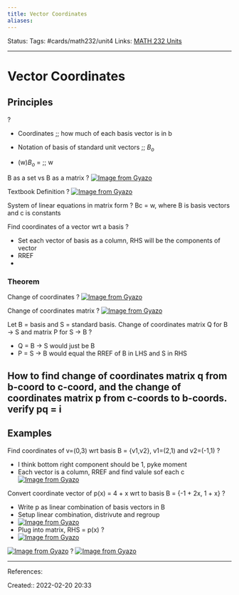 ```yaml
---
title: Vector Coordinates
aliases:
---
```

Status:
Tags: #cards/math232/unit4
Links: [MATH 232 Units](out/math-232-units.md)
___

# Vector Coordinates

## Principles
?
- Coordinates ;; how much of each basis vector is in b
<!--SR:!2022-03-26,10,138-->
- Notation of basis of standard unit vectors ;; $B_o$
<!--SR:!2022-03-30,5,150-->
- (w)$B_o$ = ;; w
<!--SR:!2022-03-28,12,150-->

B as a set vs B as a matrix
?
[![Image from Gyazo](https://i.gyazo.com/8eceee62dc808a348207adfb7ea26da7.png)](https://gyazo.com/8eceee62dc808a348207adfb7ea26da7)
<!--SR:!2022-03-26,10,152-->

Textbook Definition
?
[![Image from Gyazo](https://i.gyazo.com/46d74d05542414311ba65fc19142682a.png)](https://gyazo.com/46d74d05542414311ba65fc19142682a)
<!--SR:!2022-04-01,10,150-->

System of linear equations in matrix form
?
Bc = w, where B is basis vectors and c is constants
<!--SR:!2022-03-26,1,130-->

Find coordinates of a vector wrt a basis
?
- Set each vector of basis as a column, RHS will be the components of vector
- RREF
- 
<!--SR:!2022-03-28,6,133-->

### Theorem
Change of coordinates
?
[![Image from Gyazo](https://i.gyazo.com/d068b2a55a6fb93149f917a16ffa83b4.png)](https://gyazo.com/d068b2a55a6fb93149f917a16ffa83b4)
<!--SR:!2022-03-26,1,130-->

Change of coordinates matrix
?
[![Image from Gyazo](https://i.gyazo.com/20f2eeba86480c846d980ec099b2d134.png)](https://gyazo.com/20f2eeba86480c846d980ec099b2d134)
<!--SR:!2022-03-26,1,130-->

Let B = basis and S = standard basis.
Change of coordinates matrix Q for B -> S and matrix P for S -> B
?
- Q = B -> S would just be B
- P = S -> B would equal the RREF of B in LHS and S in RHS
<!--SR:!2022-03-29,13,153-->


How to find change of coordinates matrix q from b-coord to c-coord, and the change of coordinates matrix p from c-coords to b-coords. verify pq = i
- 

## Examples
Find coordinates of v=(0,3) wrt basis B = {v1,v2}, v1=(2,1) and v2=(-1,1)
?
- I think bottom right component should be 1, pyke moment
- Each vector is a column, RREF and find valule sof each c
[![Image from Gyazo](https://i.gyazo.com/f871fd17fbbfb9fe96ccec10f04921a2.png)](https://gyazo.com/f871fd17fbbfb9fe96ccec10f04921a2)
<!--SR:!2022-03-27,11,153-->

Convert coordinate vector of p(x) = 4 + x wrt to basis B = {-1 + 2x, 1 + x}
?
- Write p as linear combination of basis vectors in B
- Setup linear combination, distrivute and regroup
- [![Image from Gyazo](https://i.gyazo.com/8d97260f55432fda2b1777e57de90d47.png)](https://gyazo.com/8d97260f55432fda2b1777e57de90d47)
- Plug into matrix, RHS = p(x) ?
- [![Image from Gyazo](https://i.gyazo.com/db262c2ecbe6022d23bb35de49964c09.png)](https://gyazo.com/db262c2ecbe6022d23bb35de49964c09)
<!--SR:!2022-03-27,5,130-->

[![Image from Gyazo](https://i.gyazo.com/450bd79dbb4e79ea69292b8573cc97da.png)](https://gyazo.com/450bd79dbb4e79ea69292b8573cc97da)
?
[![Image from Gyazo](https://i.gyazo.com/70291928b8d904a482e83976c365de8a.png)](https://gyazo.com/70291928b8d904a482e83976c365de8a)
___
References:
<!--SR:!2022-03-27,11,153-->

Created:: 2022-02-20 20:33
